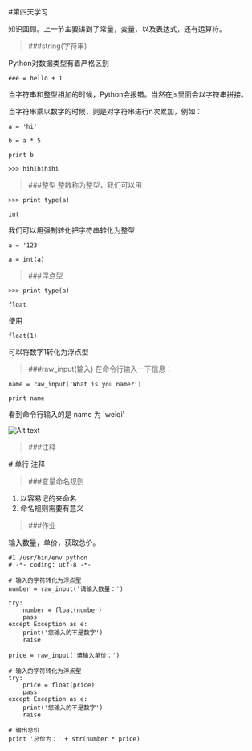 #第四天学习

知识回顾。上一节主要讲到了常量，变量，以及表达式，还有运算符。

> ###string(字符串)

Python对数据类型有着严格区别

`eee = hello + 1`

当字符串和整型相加的时候，Python会报错。当然在js里面会以字符串拼接。

当字符串乘以数字的时候，则是对字符串进行n次累加，例如：

`a = 'hi'`

`b = a * 5`

`print b`

`>>> hihihihihi`

> ###整型
整数称为整型，我们可以用

`>>> print type(a)`

`int`

我们可以用强制转化把字符串转化为整型

`a = '123'`

`a = int(a)`
> ###浮点型

`>>> print type(a)`

`float`

使用

`float(1)`

可以将数字1转化为浮点型

> ###raw_input(输入)
在命令行输入一下信息：

`name = raw_input('What is you name?')`

`print name`

看到命令行输入的是 name 为 'weiqi'

![Alt text](https://github.com/weizongqi1990/learn_python/blob/master/2016-04-06%2021:30/raw_input.png?raw=true)

> ###注释

\# 单行 注释

> ###变量命名规则

1. 以容易记的来命名
2. 命名规则需要有意义

> ###作业

输入数量，单价，获取总价。

```
#1 /usr/bin/env python
# -*- coding: utf-8 -*-

# 输入的字符转化为浮点型
number = raw_input('请输入数量：')

try:
    number = float(number)
    pass
except Exception as e:
    print('您输入的不是数字')
    raise

price = raw_input('请输入单价：')

# 输入的字符转化为浮点型
try:
    price = float(price)
    pass
except Exception as e:
    print('您输入的不是数字')
    raise

# 输出总价
print '总价为：' + str(number * price)

```
